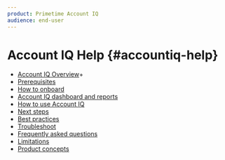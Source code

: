 ```yaml
---
product: Primetime Account IQ
audience: end-user
---
```


# Account IQ Help {#accountiq-help}

+ [Account IQ Overview](home.md)+ 
+ [Prerequisites](prerequisites.md)
+ [How to onboard]()
+ [Account IQ dashboard and reports](dashboard-and-reports.md)
+ [How to use Account IQ]()
+ [Next steps]()
+ [Best practices]()
+ [Troubleshoot]()
+ [Frequently asked questions](faq.md)
+ [Limitations]()
+ [Product concepts](product-concepts.md)
